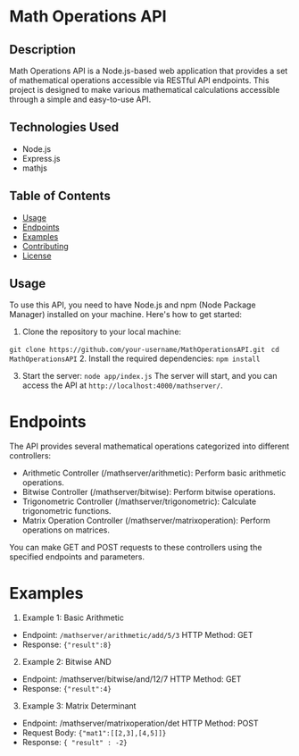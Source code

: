 # Math Operations API

## Description

Math Operations API is a Node.js-based web application that provides a set of mathematical operations accessible via RESTful API endpoints. This project is designed to make various mathematical calculations accessible through a simple and easy-to-use API.

## Technologies Used

- Node.js
- Express.js
- mathjs

## Table of Contents

- [Usage](#usage)
- [Endpoints](#endpoints)
- [Examples](#examples)
- [Contributing](#contributing)
- [License](#license)

## Usage

To use this API, you need to have Node.js and npm (Node Package Manager) installed on your machine. Here's how to get started:

1. Clone the repository to your local machine:

`git clone https://github.com/your-username/MathOperationsAPI.git`
` cd MathOperationsAPI` 2. Install the required dependencies:
`npm install`

3. Start the server:
   `node app/index.js`
   The server will start, and you can access the API at `http://localhost:4000/mathserver/`.

# Endpoints

The API provides several mathematical operations categorized into different controllers:

- Arithmetic Controller (/mathserver/arithmetic): Perform basic arithmetic operations.
- Bitwise Controller (/mathserver/bitwise): Perform bitwise operations.
- Trigonometric Controller (/mathserver/trigonometric): Calculate trigonometric functions.
- Matrix Operation Controller (/mathserver/matrixoperation): Perform operations on matrices.

You can make GET and POST requests to these controllers using the specified endpoints and parameters.

# Examples

1. Example 1: Basic Arithmetic

- Endpoint: `/mathserver/arithmetic/add/5/3`
  HTTP Method: GET
- Response:
  `{"result":8}`

2.  Example 2: Bitwise AND

- Endpoint: /mathserver/bitwise/and/12/7
  HTTP Method: GET
- Response:
  `{"result":4}`

3. Example 3: Matrix Determinant

- Endpoint: /mathserver/matrixoperation/det
  HTTP Method: POST
- Request Body:
  `{"mat1":[[2,3],[4,5]]}`
- Response:
  `{ "result" : -2}`
